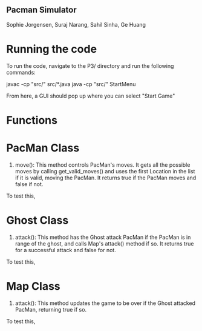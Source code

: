 ## Pacman Simulator
Sophie Jorgensen, Suraj Narang, Sahil Sinha, Ge Huang

# Running the code
To run the code, navigate to the P3/ directory and run the following commands:

javac -cp "src/" src/*.java
java -cp "src/" StartMenu

From here, a GUI should pop up where you can select "Start Game"

# Functions

# PacMan Class
1. move(): This method controls PacMan's moves. It gets all the possible moves by calling get_valid_moves() and uses the first Location in the list if it is valid, moving the PacMan. It returns true if the PacMan moves and false if not.

To test this, 

# Ghost Class
1. attack(): This method has the Ghost attack PacMan if the PacMan is in range of the ghost, and calls Map's attack() method if so. It returns true for a successful attack and false for not.

To test this, 

# Map Class
1. attack(): This method updates the game to be over if the Ghost attacked PacMan, returning true if so.

To test this, 